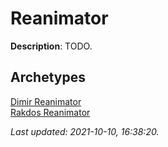 # Reanimator

**Description**: TODO.

## **Archetypes**

[Dimir Reanimator](../archetypes/Dimir%20Reanimator.html)  
[Rakdos Reanimator](../archetypes/Rakdos%20Reanimator.html)  


*Last updated: 2021-10-10, 16:38:20.*

